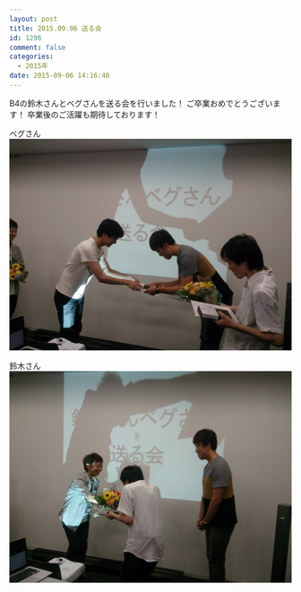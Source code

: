 ```yaml
---
layout: post
title: 2015.09.06 送る会
id: 1296
comment: false
categories:
  - 2015年
date: 2015-09-06 14:16:40
---
```


B4の鈴木さんとベグさんを送る会を行いました！
ご卒業おめでとうございます！
卒業後のご活躍も期待しております！

ベグさん
[![21003865398_63fc1236db_o](/wp-content/uploads/2015/10/21003865398_63fc1236db_o.jpg)](/wp-content/uploads/2015/10/21003865398_63fc1236db_o.jpg)

鈴木さん
[![21181462342_cd4dd43a98_o](/wp-content/uploads/2015/10/21181462342_cd4dd43a98_o.jpg)](/wp-content/uploads/2015/10/21181462342_cd4dd43a98_o.jpg)
